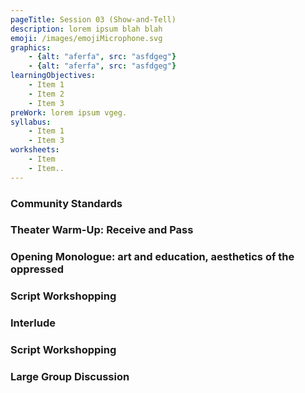 ```yaml
---
pageTitle: Session 03 (Show-and-Tell)
description: lorem ipsum blah blah
emoji: /images/emojiMicrophone.svg
graphics:
    - {alt: "aferfa", src: "asfdgeg"}
    - {alt: "aferfa", src: "asfdgeg"}
learningObjectives:
    - Item 1
    - Item 2
    - Item 3
preWork: lorem ipsum vgeg.
syllabus:
    - Item 1
    - Item 3
worksheets:
    - Item
    - Item..
---
```


### Community Standards
### Theater Warm-Up: Receive and Pass
### Opening Monologue: art and education, aesthetics of the oppressed
### Script Workshopping
### Interlude
### Script Workshopping
### Large Group Discussion